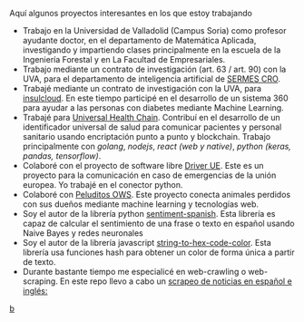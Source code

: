 
Aquí algunos proyectos interesantes en los que estoy trabajando
- Trabajo en la Universidad de Valladolid (Campus Soria) como profesor ayudante doctor, en el departamento de Matemática Aplicada, investigando y impartiendo clases principalmente en la escuela de la Ingeniería Forestal y en La Facultad de Empresariales.
- Trabajo mediante un contrato de investigación (art. 63 / art. 90) con la UVA, para el departamento de inteligencia artificial de [SERMES CRO](https://www.sermescro.com/).
- Trabajé mediante un contrato de investigación con la UVA, para [insulcloud](https://insulclock.com/). En este tiempo participé en el desarrollo de un sistema 360 para ayudar a las personas con diabetes mediante Machine Learning.
- Trabajé para [Universal Health Chain](https://www.universal-chain.com/). Contribuí en el desarrollo de un identificador universal de salud para comunicar pacientes y personal sanitario usando encriptación punto a punto y blockchain. Trabajo principalmente con *golang*, *nodejs*, *react (web y native)*, *python (keras, pandas, tensorflow)*.
- Colaboré con el proyecto de software libre [Driver UE](https://www.driver-project.eu/). Este es un proyecto para la comunicación en caso de emergencias de la unión europea. Yo trabajé en el conector python.
- Colaboré con [Peluditos OWS](https://github.com/OSW-Peludos/peluditos-project). Este proyecto conecta animales perdidos con sus dueños mediante machine learning y tecnologías web.
- Soy el autor de la librería python [sentiment-spanish](https://github.com/sentiment-analysis-spanish/sentiment-spanish). Esta librería es capaz de calcular el sentimiento de una frase o texto en español usando Naive Bayes y redes neuronales
- Soy el autor de la librería javascript [string-to-hex-code-color](https://github.com/HugoJBello/string-to-hex-code-color). Esta librería usa funciones hash para obtener un color de forma única a partir de texto.
- Durante bastante tiempo me especialicé en web-crawling o web-scraping. En este repo llevo a cabo un [scrapeo de noticias en español e inglés:](https://github.com/news-scrapers)

[b](https://drive.google.com/drive/folders/1OhtLXEZPH8bqgoj5sGvWG7HeIve1hObm?usp=sharing)

 